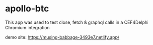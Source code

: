 # apollo-btc

This app was used to test close, fetch & graphql calls in a CEF4Delphi Chromium integration

demo site: https://musing-babbage-3493e7.netlify.app/
